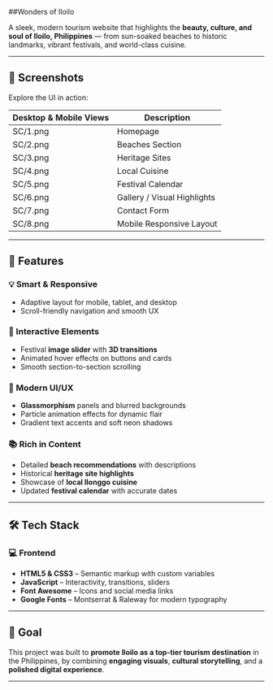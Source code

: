 ##Wonders of Iloilo

A sleek, modern tourism website that highlights the **beauty, culture, and soul of Iloilo, Philippines** — from sun-soaked beaches to historic landmarks, vibrant festivals, and world-class cuisine.

---

## 📸 Screenshots

Explore the UI in action:

| Desktop & Mobile Views         | Description                  |
|-------------------------------|------------------------------|
| SC/1.png                     | Homepage                     |
| SC/2.png                     | Beaches Section              |
| SC/3.png                     | Heritage Sites               |
| SC/4.png                     | Local Cuisine                |
| SC/5.png                     | Festival Calendar            |
| SC/6.png                     | Gallery / Visual Highlights  |
| SC/7.png                     | Contact Form                 |
| SC/8.png                     | Mobile Responsive Layout     |

---

## 🚀 Features

### 💡 Smart & Responsive
- Adaptive layout for mobile, tablet, and desktop
- Scroll-friendly navigation and smooth UX

### 🎉 Interactive Elements
- Festival **image slider** with **3D transitions**
- Animated hover effects on buttons and cards
- Smooth section-to-section scrolling

### 🎨 Modern UI/UX
- **Glassmorphism** panels and blurred backgrounds
- Particle animation effects for dynamic flair
- Gradient text accents and soft neon shadows

### 📚 Rich in Content
- Detailed **beach recommendations** with descriptions
- Historical **heritage site highlights**
- Showcase of **local Ilonggo cuisine**
- Updated **festival calendar** with accurate dates

---

## 🛠️ Tech Stack

### 💻 Frontend
- **HTML5 & CSS3** – Semantic markup with custom variables
- **JavaScript** – Interactivity, transitions, sliders
- **Font Awesome** – Icons and social media links
- **Google Fonts** – Montserrat & Raleway for modern typography

---

## 🎯 Goal

This project was built to **promote Iloilo as a top-tier tourism destination** in the Philippines, by combining **engaging visuals**, **cultural storytelling**, and a **polished digital experience**.

---
